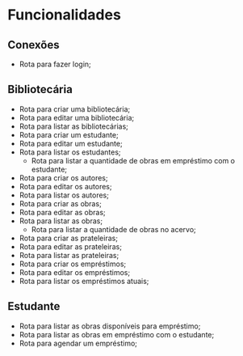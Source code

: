 # Funcionalidades

## Conexões
- Rota para fazer login;

## Bibliotecária
- Rota para criar uma bibliotecária;
- Rota para editar uma bibliotecária;
- Rota para listar as bibliotecárias; 
- Rota para criar um estudante;
- Rota para editar um estudante;
- Rota para listar os estudantes;
    - Rota para listar a quantidade de obras em empréstimo com o estudante;
- Rota para criar os autores;
- Rota para editar os autores;
- Rota para listar os autores;
- Rota para criar as obras;
- Rota para editar as obras;
- Rota para listar as obras;
    - Rota para listar a quantidade de obras no acervo;
- Rota para criar as prateleiras;
- Rota para editar as prateleiras;
- Rota para listar as prateleiras;
- Rota para criar os empréstimos;
- Rota para editar os empréstimos;
- Rota para listar os empréstimos atuais;

## Estudante
- Rota para listar as obras disponíveis para empréstimo;
- Rota para listar as obras em empréstimo com o estudante;
- Rota para agendar um empréstimo;
